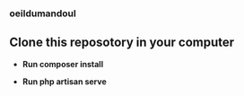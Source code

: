 ### oeildumandoul

## Clone this reposotory in your computer

- **Run composer install**

- **Run php artisan serve** 